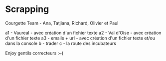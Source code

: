 # Scrapping

Courgette Team - Ana, Tatjiana, Richard, Olivier et Paul

a1 - Vaureal - avec création d'un fichier texte
a2 - Val d'Oise - avec création d'un fichier texte 
a3 - emails + url - avec création d'un fichier texte et/ou dans la console
b - trader 
c - la route des incubateurs

 Enjoy gentils correcteurs :~)
